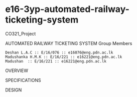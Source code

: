 # e16-3yp-automated-railway-ticketing-system
CO321_Project

AUTOMATED RAILWAY TICKETING SYSTEM
Group Members

    Deshan L.A.C :: E/16/076 :: e16076@eng.pdn.ac.lk
    Madushanka H.M.K :: E/16/221 :: e16221@eng.pdn.ac.lk
    Madushan  :: E/16/221 :: e16221@eng.pdn.ac.lk
OVERVIEW


SPECIFICATIONS

DESIGN
